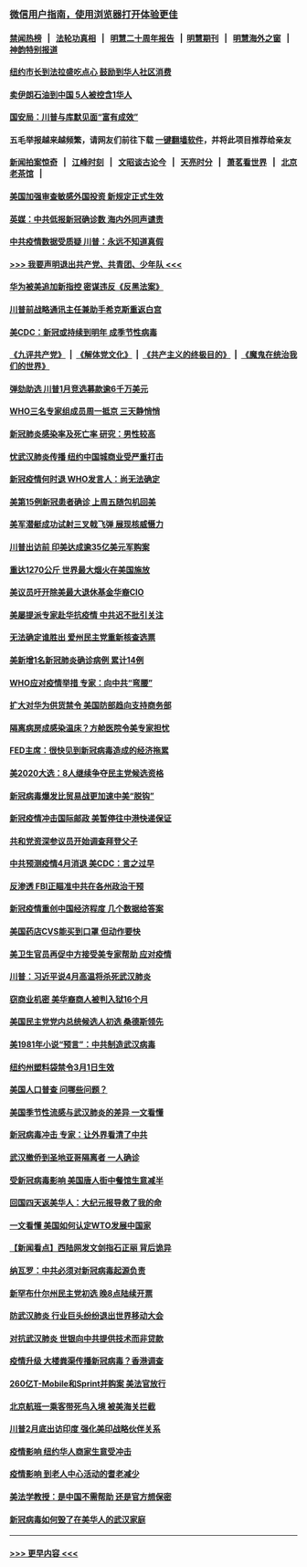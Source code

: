 ### [微信用户指南，使用浏览器打开体验更佳](https://github.com/gfw-breaker/banned-news1/blob/master/indexes/wechat-guide.md?t=0)
#### [禁闻热榜](热点新闻.md?t=0)  &nbsp;&nbsp;|&nbsp;&nbsp; [法轮功真相](https://github.com/gfw-breaker/truth/blob/master/README.md?t=0) &nbsp;&nbsp;|&nbsp;&nbsp; [明慧二十周年报告](https://github.com/gfw-breaker/mh-reports/blob/master/README.md?t=0) &nbsp;&nbsp;|&nbsp;&nbsp;[明慧期刊](https://github.com/gfw-breaker/mh-qikan) &nbsp;&nbsp;|&nbsp;&nbsp; [明慧海外之窗](https://github.com/gfw-breaker/mh-news/blob/master/README.md?t=0) &nbsp;&nbsp;|&nbsp;&nbsp; [神韵特别报道](https://github.com/gfw-breaker/mh-news/blob/master/shenyun.md?t=0)
#### [纽约市长到法拉盛吃点心  鼓励到华人社区消费](../pages/nsc412/n11868197.md?t=02141944) 
#### [卖伊朗石油到中国  5人被控含1华人](../pages/nsc412/n11867988.md?t=02141944) 
#### [国安局：川普与库默见面“富有成效”](../pages/nsc412/n11867976.md?t=02141944) 
#### 五毛举报越来越频繁，请网友们前往下载 [一键翻墙软件](https://github.com/gfw-breaker/ssr-accounts)，并将此项目推荐给亲友
#### [新闻拍案惊奇](https://github.com/gfw-breaker/banned-news1/blob/master/pages/link4.md) &nbsp;&nbsp;|&nbsp;&nbsp; [江峰时刻](https://github.com/gfw-breaker/banned-news1/blob/master/pages/link4.md) &nbsp;&nbsp;|&nbsp;&nbsp; [文昭谈古论今](https://github.com/gfw-breaker/banned-news1/blob/master/pages/link4.md) &nbsp;&nbsp;|&nbsp;&nbsp; [天亮时分](https://github.com/gfw-breaker/banned-news1/blob/master/pages/link4.md) &nbsp;&nbsp;|&nbsp;&nbsp; [萧茗看世界](https://github.com/gfw-breaker/banned-news1/blob/master/pages/link4.md) &nbsp;&nbsp;|&nbsp;&nbsp; [北京老茶馆](https://github.com/gfw-breaker/banned-news1/blob/master/pages/link4.md) &nbsp;&nbsp;|&nbsp;&nbsp; 
#### [美国加强审查敏感外国投资 新规定正式生效](../pages/nsc412/n11868041.md?t=02141944) 
#### [英媒：中共低报新冠确诊数 海内外同声谴责](../pages/nsc412/n11867421.md?t=02141944) 
#### [中共疫情数据受质疑 川普：永远不知道真假](../pages/nsc412/n11867195.md?t=02141944) 
#### [>>> 我要声明退出共产党、共青团、少年队 <<<](https://github.com/begood0513/goodnews/blob/master/quit/letter.md) 
#### [华为被美追加新指控 密谋违反《反黑法案》](../pages/nsc412/n11867191.md?t=02141944) 
#### [川普前战略通讯主任兼助手希克斯重返白宫](../pages/nsc412/n11867104.md?t=02141944) 
#### [美CDC：新冠或持续到明年 成季节性病毒](../pages/nsc412/n11867279.md?t=02141944) 
#### [《九评共产党》](https://github.com/begood0513/9ping.md/blob/master/README.md) &nbsp;|&nbsp; [《解体党文化》](../../../../jtdwh.md/blob/master/README.md)  &nbsp;|&nbsp; [《共产主义的终极目的》](../../../../gczydzjmd.md/blob/master/README.md) &nbsp;|&nbsp; [《魔鬼在统治我们的世界》](../../../../mgztzwmdsj.md/blob/master/README.md) 
#### [弹劾助选 川普1月竞选募款逾6千万美元](../pages/nsc412/n11866950.md?t=02141944) 
#### [WHO三名专家组成员周一抵京 三天静悄悄](../pages/nsc412/n11866947.md?t=02141944) 
#### [新冠肺炎感染率及死亡率 研究：男性较高](../pages/nsc412/n11866956.md?t=02141944) 
#### [忧武汉肺炎传播 纽约中国城商业受严重打击](../pages/nsc412/n11866902.md?t=02141944) 
#### [新冠疫情何时退 WHO发言人：尚无法确定](../pages/nsc412/n11866864.md?t=02141944) 
#### [美第15例新冠患者确诊 上周五随包机回美](../pages/nsc412/n11866852.md?t=02141944) 
#### [美军潜艇成功试射三叉戟飞弹 展现核威慑力](../pages/nsc412/n11866046.md?t=02141944) 
#### [川普出访前 印美达成逾35亿美元军购案](../pages/nsc412/n11865444.md?t=02141944) 
#### [重达1270公斤 世界最大烟火在美国施放](../pages/nsc412/n11865198.md?t=02141944) 
#### [美议员吁开除美最大退休基金华裔CIO](../pages/nsc412/n11865230.md?t=02141944) 
#### [美屡提派专家赴华抗疫情 中共迟不批引关注](../pages/nsc412/n11864719.md?t=02141944) 
#### [无法确定谁胜出 爱州民主党重新核查选票](../pages/nsc412/n11864830.md?t=02141944) 
#### [美新增1名新冠肺炎确诊病例 累计14例](../pages/nsc412/n11864893.md?t=02141944) 
#### [WHO应对疫情举措 专家：向中共“弯腰”](../pages/nsc412/n11864727.md?t=02141944) 
#### [扩大对华为供货禁令 美国防部趋向支持商务部](../pages/nsc412/n11864773.md?t=02141944) 
#### [隔离病房成感染温床？方舱医院令美专家担忧](../pages/nsc412/n11864575.md?t=02141944) 
#### [FED主席：很快见到新冠病毒造成的经济拖累](../pages/nsc412/n11864507.md?t=02141944) 
#### [美2020大选：8人继续争夺民主党候选资格](../pages/nsc412/n11864327.md?t=02141944) 
#### [新冠病毒爆发比贸易战更加速中美“脱钩”](../pages/nsc412/n11864470.md?t=02141944) 
#### [新冠疫情冲击国际邮政 美暂停往中港快递保证](../pages/nsc412/n11864207.md?t=02141944) 
#### [共和党资深参议员开始调查拜登父子](../pages/nsc412/n11863984.md?t=02141944) 
#### [中共预测疫情4月消退 美CDC：言之过早](../pages/nsc412/n11864310.md?t=02141944) 
#### [反渗透 FBI正瞄准中共在各州政治干预](../pages/nsc412/n11864300.md?t=02141944) 
#### [新冠疫情重创中国经济程度 几个数据给答案](../pages/nsc412/n11864203.md?t=02141944) 
#### [美国药店CVS能买到口罩 但动作要快](../pages/nsc412/n11862438.md?t=02141944) 
#### [美卫生官员再促中方接受美专家帮助 应对疫情](../pages/nsc412/n11864043.md?t=02141944) 
#### [川普：习近平说4月高温将杀死武汉肺炎](../pages/nsc412/n11860814.md?t=02141944) 
#### [窃商业机密 美华裔商人被判入狱16个月](../pages/nsc412/n11863911.md?t=02141944) 
#### [美国民主党党内总统候选人初选 桑德斯领先](../pages/nsc412/n11863475.md?t=02141944) 
#### [美1981年小说“预言”：中共制造武汉病毒](../pages/nsc412/n11863306.md?t=02141944) 
#### [纽约州塑料袋禁令3月1日生效](../pages/nsc412/n11862832.md?t=02141944) 
#### [美国人口普查  问哪些问题？](../pages/nsc412/n11862808.md?t=02141944) 
#### [美国季节性流感与武汉肺炎的差异 一文看懂](../pages/nsc412/n11862428.md?t=02141944) 
#### [新冠病毒冲击 专家：让外界看清了中共](../pages/nsc412/n11862280.md?t=02141944) 
#### [武汉撤侨到圣地亚哥隔离者 一人确诊](../pages/nsc412/n11862460.md?t=02141944) 
#### [受新冠病毒影响 美国唐人街中餐馆生意减半](../pages/nsc412/n11861940.md?t=02141944) 
#### [回国四天返美华人：大纪元报导救了我的命](../pages/nsc412/n11862181.md?t=02141944) 
#### [一文看懂 美国如何认定WTO发展中国家](../pages/nsc412/n11862051.md?t=02141944) 
#### [【新闻看点】西陆网发文剑指石正丽 背后诡异](../pages/nsc412/n11861792.md?t=02141944) 
#### [纳瓦罗：中共必须对新冠病毒起源负责](../pages/nsc412/n11861810.md?t=02141944) 
#### [新罕布什尔州民主党初选 晚8点陆续开票](../pages/nsc412/n11861872.md?t=02141944) 
#### [防武汉肺炎 行业巨头纷纷退出世界移动大会](../pages/nsc412/n11861795.md?t=02141944) 
#### [对抗武汉肺炎 世银向中共提供技术而非贷款](../pages/nsc412/n11861652.md?t=02141944) 
#### [疫情升级 大楼粪渠传播新冠病毒？香港调查](../pages/nsc412/n11861556.md?t=02141944) 
#### [260亿T-Mobile和Sprint并购案 美法官放行](../pages/nsc412/n11861511.md?t=02141944) 
#### [北京航班一乘客带死鸟入境 被美海关拦截](../pages/nsc412/n11861317.md?t=02141944) 
#### [川普2月底出访印度 强化美印战略伙伴关系](../pages/nsc412/n11860557.md?t=02141944) 
#### [疫情影响  纽约华人商家生意受冲击](../pages/nsc412/n11860284.md?t=02141944) 
#### [疫情影响  到老人中心活动的耆老减少](../pages/nsc412/n11860199.md?t=02141944) 
#### [美法学教授：是中国不需帮助 还是官方想保密](../pages/nsc412/n11859492.md?t=02141944) 
#### [新冠病毒如何毁了在美华人的武汉家庭](../pages/nsc412/n11859524.md?t=02141944) 

----
#### [ >>> 更早内容 <<< ](../indexes/nsc412-earlier.md)
